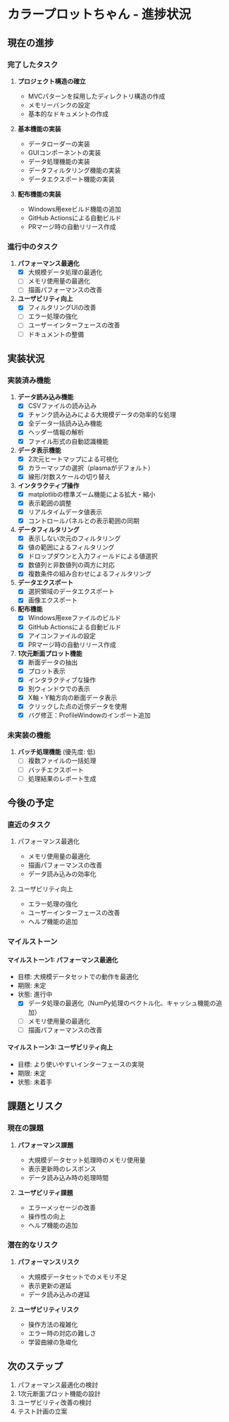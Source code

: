 # カラープロットちゃん - 進捗状況

## 現在の進捗

### 完了したタスク

1. **プロジェクト構造の確立**
   - MVCパターンを採用したディレクトリ構造の作成
   - メモリーバンクの設定
   - 基本的なドキュメントの作成

2. **基本機能の実装**
   - データローダーの実装
   - GUIコンポーネントの実装
   - データ処理機能の実装
   - データフィルタリング機能の実装
   - データエクスポート機能の実装

3. **配布機能の実装**
   - Windows用exeビルド機能の追加
   - GitHub Actionsによる自動ビルド
   - PRマージ時の自動リリース作成

### 進行中のタスク
1. **パフォーマンス最適化**
   - [x] 大規模データ処理の最適化
   - [ ] メモリ使用量の最適化
   - [ ] 描画パフォーマンスの改善

2. **ユーザビリティ向上**
   - [x] フィルタリングUIの改善
   - [ ] エラー処理の強化
   - [ ] ユーザーインターフェースの改善
   - [ ] ドキュメントの整備

## 実装状況

### 実装済み機能

1. **データ読み込み機能**
   - [x] CSVファイルの読み込み
   - [x] チャンク読み込みによる大規模データの効率的な処理
   - [x] 全データ一括読み込み機能
   - [x] ヘッダー情報の解析
   - [x] ファイル形式の自動認識機能

2. **データ表示機能**
   - [x] 2次元ヒートマップによる可視化
   - [x] カラーマップの選択（plasmaがデフォルト）
   - [x] 線形/対数スケールの切り替え

3. **インタラクティブ操作**
   - [x] matplotlibの標準ズーム機能による拡大・縮小
   - [x] 表示範囲の調整
   - [x] リアルタイムデータ値表示
   - [x] コントロールパネルとの表示範囲の同期

4. **データフィルタリング**
   - [x] 表示しない次元のフィルタリング
   - [x] 値の範囲によるフィルタリング
   - [x] ドロップダウンと入力フィールドによる値選択
   - [x] 数値列と非数値列の両方に対応
   - [x] 複数条件の組み合わせによるフィルタリング

5. **データエクスポート**
   - [x] 選択領域のデータエクスポート
   - [x] 画像エクスポート

6. **配布機能**
   - [x] Windows用exeファイルのビルド
   - [x] GitHub Actionsによる自動ビルド
   - [x] アイコンファイルの設定
   - [x] PRマージ時の自動リリース作成

7. **1次元断面プロット機能**
   - [x] 断面データの抽出
   - [x] プロット表示
   - [x] インタラクティブな操作
   - [x] 別ウィンドウでの表示
   - [x] X軸・Y軸方向の断面データ表示
   - [x] クリックした点の近傍データを使用
   - [x] バグ修正：ProfileWindowのインポート追加

### 未実装の機能

1. **バッチ処理機能** (優先度: 低)
   - [ ] 複数ファイルの一括処理
   - [ ] バッチエクスポート
   - [ ] 処理結果のレポート生成

## 今後の予定

### 直近のタスク
1. パフォーマンス最適化
   - メモリ使用量の最適化
   - 描画パフォーマンスの改善
   - データ読み込みの効率化

2. ユーザビリティ向上
   - エラー処理の強化
   - ユーザーインターフェースの改善
   - ヘルプ機能の追加

### マイルストーン

#### マイルストーン1: パフォーマンス最適化
- 目標: 大規模データセットでの動作を最適化
- 期限: 未定
- 状態: 進行中
  - [x] データ処理の最適化（NumPy処理のベクトル化、キャッシュ機能の追加）
  - [ ] メモリ使用量の最適化
  - [ ] 描画パフォーマンスの改善

#### マイルストーン3: ユーザビリティ向上
- 目標: より使いやすいインターフェースの実現
- 期限: 未定
- 状態: 未着手

## 課題とリスク

### 現在の課題
1. **パフォーマンス課題**
   - 大規模データセット処理時のメモリ使用量
   - 表示更新時のレスポンス
   - データ読み込み時の処理時間

2. **ユーザビリティ課題**
   - エラーメッセージの改善
   - 操作性の向上
   - ヘルプ機能の追加

### 潜在的なリスク
1. **パフォーマンスリスク**
   - 大規模データセットでのメモリ不足
   - 表示更新の遅延
   - データ読み込みの遅延

2. **ユーザビリティリスク**
   - 操作方法の複雑化
   - エラー時の対応の難しさ
   - 学習曲線の急峻化

## 次のステップ
1. パフォーマンス最適化の検討
2. 1次元断面プロット機能の設計
3. ユーザビリティ改善の検討
4. テスト計画の立案
